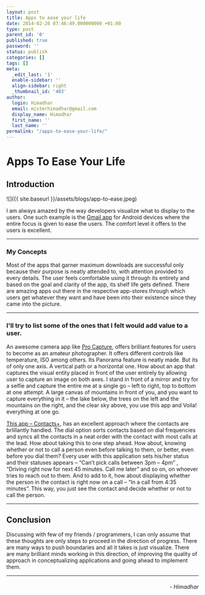 ```yaml
---
layout: post
title: Apps to ease your life
date: 2014-02-26 07:46:49.000000000 +01:00
type: post
parent_id: '0'
published: true
password: ''
status: publish
categories: []
tags: []
meta:
  _edit_last: '1'
  enable-sidebar: ''
  align-sidebar: right
  _thumbnail_id: '403'
author:
  login: Himadhar
  email: misterhimadhar@gmail.com
  display_name: Himadhar
  first_name: ''
  last_name: ''
permalink: "/apps-to-ease-your-life/"
---
```


# Apps To Ease Your Life

## Introduction

![]({{ site.baseurl }}/assets/blogs/app-to-ease.jpeg)

I am always amazed by the way developers visualize what to display to the users. One such example is the [Gmail app](https://https://play.google.com/store/apps/details?id=com.google.android.gm&pli=1) for Android devices where the entire focus is given to ease the users. The comfort level it offers to the users is excellent.

---

### My Concepts

Most of the apps that garner maximum downloads are successful only because their purpose is neatly attended to, with attention provided to every details. The user feels comfortable using it through its entirety and based on the goal and clarity of the app, its shelf life gets defined. There are amazing apps out there in the respective app-stores through which users get whatever they want and have been into their existence since they came into the picture.

---

### I'll try to list some of the ones that I felt would add value to a user.

An awesome camera app like [Pro Capture](https://play.google.com/store/apps/details?id=com.neaststudios.procapture&hl=en), offers brilliant features for users to become as an amateur photographer. It offers different controls like temperature, ISO among others. Its Panorama feature is neatly made. But its of only one axis. A vertical path or a horizontal one. How about an app that captures the visual entity placed in front of the user entirely by allowing user to capture an image on both axes. I stand in front of a mirror and try for a selfie and capture the entire me at a single go – left to right, top to bottom at one attempt. A large canvas of mountains in front of you, and you want to capture everything in it – the lake below, the trees on the left and the mountains on the right, and the clear sky above, you use this app and Voila! everything at one go.

[This app – Contacts+](https://play.google.com/store/apps/details?id=com.contapps.android), has an excellent approach where the contacts are brlillantly handled. The dial option sorts contacts based on dial frequencies and syncs all the contacts in a neat order with the contact with most calls at the lead. How about taking this to one step ahead. How about, knowing whether or not to call a person even before talking to them, or better, even before you dial them? Every user with this application sets his/her status and their statuses appears – “Can’t pick calls between 3pm – 4pm” , “Driving right now for next 45 minutes. Call me later” and so on, on whoever tries to reach out to them. And to add to it, how about displaying whether the person in the contact is right now on a call – “In a call from 4:35 minutes”. This way, you just see the contact and decide whether or not to call the person.

---

## Conclusion

Discussing with few of my friends / programmers, I can only assume that these thoughts are only steps to proceed in the direction of progress. There are many ways to push boundaries and all it takes is just visualize. There are many brilliant minds working in this direction, of improving the quality of approach in conceptualizing applications and going ahead to implement them.

---

<h6 style="text-align: right">
- Himadhar
</h6>
